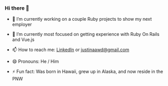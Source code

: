 ### Hi there 👋


- 🔭 I’m currently working on a couple Ruby projects to show my next employer 
- 🌱 I’m currently most focused on getting experience with Ruby On Rails and Vue.js
- 📫 How to reach me: [LinkedIn](https://www.linkedin.com/in/justintangeles) or justinaawd@gmail.com

- 😄 Pronouns: He / Him
- ⚡ Fun fact: Was born in Hawaii, grew up in Alaska, and now reside in the PNW
